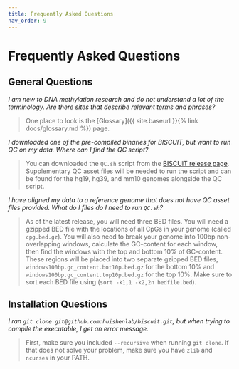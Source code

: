 ```yaml
---
title: Frequently Asked Questions
nav_order: 9
---
```


# Frequently Asked Questions

## General Questions

*I am new to DNA methylation research and do not understand a lot of the
terminology. Are there sites that describe relevant terms and phrases?*

> One place to look is the
[Glossary]({{ site.baseurl }}{% link docs/glossary.md %}) page.

*I downloaded one of the pre-compiled binaries for BISCUIT, but want to run QC
on my data. Where can I find the QC script?*

> You can downloaded the `QC.sh` script from the
[BISCUIT release page](https://github.com/huishenlab/biscuit/releases/latest).
Supplementary QC asset files will be needed to run the script and can be found
for the hg19, hg39, and mm10 genomes alongside the QC script.

*I have aligned my data to a reference genome that does not have QC asset files
provided. What do I files do I need to run `QC.sh`?*

> As of the latest release, you will need three BED files. You will need a
gzipped BED file with the locations of all CpGs in your genome (called
`cpg.bed.gz`). You will also need to break your genome into 100bp
non-overlapping windows, calculate the GC-content for each window, then find the
windows with the top and bottom 10% of GC-content. These regions will be placed
into two separate gzipped BED files, `windows100bp.gc_content.bot10p.bed.gz` for
the bottom 10% and `windows100bp.gc_content.top10p.bed.gz` for the top 10%.
Make sure to sort each BED file using (`sort -k1,1 -k2,2n bedfile.bed`).

## Installation Questions

*I ran `git clone git@github.com:huishenlab/biscuit.git`, but when trying to
compile the executable, I get an error message.*

> First, make sure you included `--recursive` when running `git clone`. If that
does not solve your problem, make sure you have `zlib` and `ncurses` in your
PATH.
